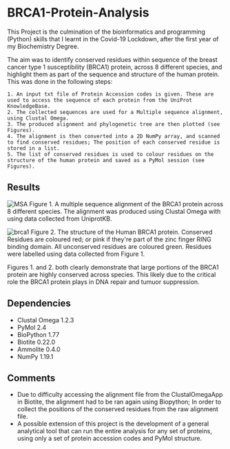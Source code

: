 # BRCA1-Protein-Analysis

This Project is the culmination of the bioinformatics and programming (Python) skills that I learnt in the Covid-19 Lockdown, after the first year of my Biochemistry Degree. 

The aim was to identify conserved residues within sequence of the breast cancer type 1 susceptibility (BRCA1) protein, across 8 different species, and highlight them as part of the sequence and structure of the human protein. This was done in the following steps:

	1. An input txt file of Protein Accession codes is given. These are used to access the sequence of each protein from the UniProt KnowledgeBase.
	2. The collected sequences are used for a Multiple sequence alignment, using Clustal Omega.
	3. The produced alignment and phylogenetic tree are then plotted (see Figures).
	4. The alignment is then converted into a 2D NumPy array, and scanned to find conserved residues; The position of each conserved residue is stored in a list.
	5. The list of conserved residues is used to colour residues on the structure of the human protein and saved as a PyMol session (see Figures).

## Results
![MSA](https://user-images.githubusercontent.com/66531998/94668270-be762400-0307-11eb-8aeb-e3b9bf85bdb4.png)
Figure 1. A multiple sequence alignment of the BRCA1 protein across 8 different species. The alignment was produced using Clustal Omega with using data collected from UniprotKB.

![brca1](https://user-images.githubusercontent.com/66531998/94670256-3a716b80-030a-11eb-9b10-31c201233052.png)
Figure 2. The structure of the Human BRCA1 protein. Conserved Residues are coloured red; or pink if they're part of the zinc finger RING binding domain. All unconserved residues are coloured green. Residues were labelled using data collected from Figure 1.

Figures 1. and 2. both clearly demonstrate that large portions of the BRCA1 protein are highly conserved across species. This likely due to the critical role the BRCA1 protein plays in DNA repair and tumuor suppression.

## Dependencies

- Clustal Omega 1.2.3
- PyMol 2.4
- BioPython 1.77
- Biotite 0.22.0
- Ammolite 0.4.0
- NumPy 1.19.1

## Comments
- Due to difficulty accessing the alignment file from the ClustalOmegaApp in Biotite, the alignment had to be ran again using Biopython; In order to collect the positions of the conserved residues from the raw alignment file.
- A possible extension of this project is the development of a general analytical tool that can run the entire analysis for any set of proteins, using only a set of protein accession codes and PyMol structure.
